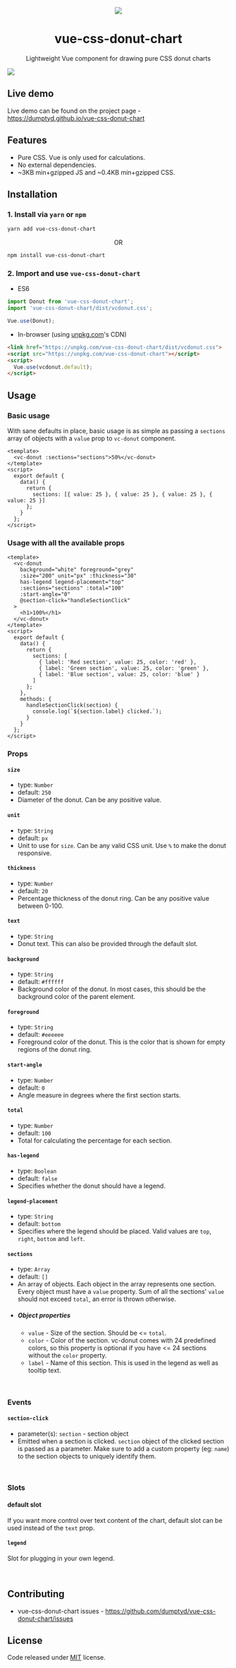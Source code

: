 <p align="center">
  <a href="https://dumptyd.github.io/vue-css-donut-chart">
    <img src="https://dumptyd.github.io/vue-css-donut-chart/favicon.png">
  </a>
  <h1 align="center">vue-css-donut-chart</h1>
  <p align="center">Lightweight Vue component for drawing pure CSS donut charts</p>
</p>

![](https://github.com/dumptyd/vue-css-donut-chart/workflows/tests.yaml/badge.svg)


## Live demo

Live demo can be found on the project page - https://dumptyd.github.io/vue-css-donut-chart

## Features

* Pure CSS. Vue is only used for calculations.
* No external dependencies.
* ~3KB min+gzipped JS and ~0.4KB min+gzipped CSS.

## Installation

### 1. Install via `yarn` or `npm`

```bash
yarn add vue-css-donut-chart
```
<p align="center">OR</p>

```bash
npm install vue-css-donut-chart
```

### 2. Import and use `vue-css-donut-chart`

- ES6

```javascript
import Donut from 'vue-css-donut-chart';
import 'vue-css-donut-chart/dist/vcdonut.css';

Vue.use(Donut);

```

- In-browser (using [unpkg.com](https://unpkg.com)'s CDN)


```html
<link href="https://unpkg.com/vue-css-donut-chart/dist/vcdonut.css">
<script src="https://unpkg.com/vue-css-donut-chart"></script>
<script>
  Vue.use(vcdonut.default);
</script>
```

## Usage

### Basic usage

With sane defaults in place, basic usage is as simple as passing a `sections` array of objects with a `value` prop to `vc-donut` component.

```vue
<template>
  <vc-donut :sections="sections">50%</vc-donut>
</template>
<script>
  export default {
    data() {
      return {
        sections: [{ value: 25 }, { value: 25 }, { value: 25 }, { value: 25 }]
      };
    }
  };
</script>
```

### Usage with all the available props

```vue
<template>
  <vc-donut
    background="white" foreground="grey"
    :size="200" unit="px" :thickness="30"
    has-legend legend-placement="top"
    :sections="sections" :total="100"
    :start-angle="0"
    @section-click="handleSectionClick"
  >
    <h1>100%</h1>
  </vc-donut>
</template>
<script>
  export default {
    data() {
      return {
        sections: [
          { label: 'Red section', value: 25, color: 'red' },
          { label: 'Green section', value: 25, color: 'green' },
          { label: 'Blue section', value: 25, color: 'blue' }
        ]
      };
    },
    methods: {
      handleSectionClick(section) {
        console.log(`${section.label} clicked.`);
      }
    }
  };
</script>
```

### Props

#### `size`
- type: `Number`
- default: `250`
- Diameter of the donut. Can be any positive value.


#### `unit`
- type: `String`
- default: `px`
- Unit to use for `size`. Can be any valid CSS unit. Use `%` to make the donut responsive.

#### `thickness`
- type: `Number`
- default: `20`
- Percentage thickness of the donut ring. Can be any positive value between 0-100.

#### `text`
- type: `String`
- Donut text. This can also be provided through the default slot.

#### `background`
- type: `String`
- default: `#ffffff`
- Background color of the donut. In most cases, this should be the background color of the parent element.

#### `foreground`
- type: `String`
- default: `#eeeeee`
- Foreground color of the donut. This is the color that is shown for empty regions of the donut ring.

#### `start-angle`
- type: `Number`
- default: `0`
- Angle measure in degrees where the first section starts.

#### `total`
- type: `Number`
- default: `100`
- Total for calculating the percentage for each section.

#### `has-legend`
- type: `Boolean`
- default: `false`
- Specifies whether the donut should have a legend.

#### `legend-placement`
- type: `String`
- default: `bottom`
- Specifies where the legend should be placed. Valid values are `top`, `right`, `bottom` and `left`.

#### `sections`
- type: `Array`
- default: `[]`
- An array of objects. Each object in the array represents one section. Every object must have a `value` property. Sum of all the sections' `value` should not exceed `total`, an error is thrown otherwise.
- ##### Object properties
  - `value` - Size of the section. Should be <= `total`.
  - `color` - Color of the section. vc-donut comes with 24 predefined colors, so this property is optional if you have <= 24 sections without the `color` property.
  - `label` - Name of this section. This is used in the legend as well as tooltip text.

<br>

### Events

#### `section-click`
- parameter(s): `section` - section object
- Emitted when a section is clicked. `section` object of the clicked section is passed as a parameter. Make sure to add a custom property (eg: `name`) to the section objects to uniquely identify them.

<br>

### Slots

#### default slot

If you want more control over text content of the chart, default slot can be used instead of the `text` prop.

#### `legend`

Slot for plugging in your own legend.

<br>

## Contributing

- vue-css-donut-chart issues - https://github.com/dumptyd/vue-css-donut-chart/issues

## License

Code released under [MIT]((https://github.com/vue-css-donut-chart/vue-css-donut-chart/blob/master/LICENSE)) license.
